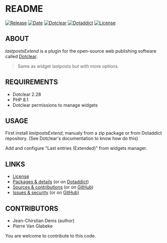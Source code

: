 # README

[![Release](https://img.shields.io/badge/release-2023.10.19-a2cbe9.svg)](https://git.dotclear.watch/JcDenis/lastpostsExtend/releases)
[![Date](https://img.shields.io/badge/date-2023.10.19-c44d58.svg)](https://git.dotclear.watch/JcDenis/lastpostsExtend/releases)
[![Dotclear](https://img.shields.io/badge/dotclear-v2.28-137bbb.svg)](https://fr.dotclear.org/download)
[![Dotaddict](https://img.shields.io/badge/dotaddict-official-9ac123.svg)](https://plugins.dotaddict.org/dc2/details/lastpostsExtend)
[![License](https://img.shields.io/badge/license-GPL--2.0-ececec.svg)](https://git.dotclear.watch/JcDenis/lastpostsExtend/src/branch/master/LICENSE)

## ABOUT

_lastpostsExtend_ is a plugin for the open-source web publishing software called [Dotclear](https://www.dotclear.org).

> Same as widget lastposts but with more options.

## REQUIREMENTS

* Dotclear 2.28
* PHP 8.1
* Dotclear permissions to manage widgets

## USAGE

First install _lastpostsExtend_, manualy from a zip package or from 
Dotaddict repository. (See Dotclear's documentation to know how do this)

Add and configure "Last entries (Extended)" from widgets manager.

## LINKS

* [License](https://git.dotclear.watch/JcDenis/lastpostsExtend/src/branch/master/LICENSE)
* [Packages & details](https://git.dotclear.watch/JcDenis/lastpostsExtend/releases) (or on [Dotaddict](https://plugins.dotaddict.org/dc2/details/lastpostsExtend))
* [Sources & contributions](https://git.dotclear.watch/JcDenis/lastpostsExtend) (or on [GitHub](https://github.com/JcDenis/lastpostsExtend))
* [Issues & security](https://git.dotclear.watch/JcDenis/lastpostsExtend/issues) (or on [GitHub](https://github.com/JcDenis/lastpostsExtend/issues))


## CONTRIBUTORS

* Jean-Chirstian Denis (author)
* Pierre Van Glabeke

You are welcome to contribute to this code.
